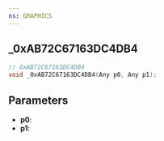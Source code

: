 ```yaml
---
ns: GRAPHICS
---
```

## _0xAB72C67163DC4DB4

```c
// 0xAB72C67163DC4DB4
void _0xAB72C67163DC4DB4(Any p0, Any p1);
```

## Parameters
* **p0**:
* **p1**:
